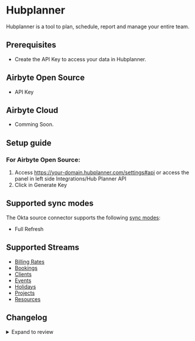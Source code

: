 # Hubplanner

Hubplanner is a tool to plan, schedule, report and manage your entire team.

## Prerequisites

- Create the API Key to access your data in Hubplanner.

## Airbyte Open Source

- API Key

## Airbyte Cloud

- Comming Soon.

## Setup guide

### For Airbyte Open Source:

1. Access https://your-domain.hubplanner.com/settings#api or access the panel in left side Integrations/Hub Planner API
2. Click in Generate Key

## Supported sync modes

The Okta source connector supports the following [sync modes](https://docs.airbyte.com/cloud/core-concepts#connection-sync-modes):

- Full Refresh

## Supported Streams

- [Billing Rates](https://github.com/hubplanner/API/blob/master/Sections/billingrate.md)
- [Bookings](https://github.com/hubplanner/API/blob/master/Sections/bookings.md)
- [Clients](https://github.com/hubplanner/API/blob/master/Sections/clients.md)
- [Events](https://github.com/hubplanner/API/blob/master/Sections/events.md)
- [Holidays](https://github.com/hubplanner/API/blob/master/Sections/holidays.md)
- [Projects](https://github.com/hubplanner/API/blob/master/Sections/project.md)
- [Resources](https://github.com/hubplanner/API/blob/master/Sections/resource.md)

## Changelog

<details>
  <summary>Expand to review</summary>

| Version | Date | Pull Request | Subject |
| :------ | :--- | :----------- | :------ |
| 0.3.19 | 2025-04-19 | [58158](https://github.com/airbytehq/airbyte/pull/58158) | Update dependencies |
| 0.3.18 | 2025-04-12 | [57726](https://github.com/airbytehq/airbyte/pull/57726) | Update dependencies |
| 0.3.17 | 2025-04-05 | [57028](https://github.com/airbytehq/airbyte/pull/57028) | Update dependencies |
| 0.3.16 | 2025-03-29 | [56701](https://github.com/airbytehq/airbyte/pull/56701) | Update dependencies |
| 0.3.15 | 2025-03-22 | [56002](https://github.com/airbytehq/airbyte/pull/56002) | Update dependencies |
| 0.3.14 | 2025-03-08 | [55450](https://github.com/airbytehq/airbyte/pull/55450) | Update dependencies |
| 0.3.13 | 2025-03-01 | [54773](https://github.com/airbytehq/airbyte/pull/54773) | Update dependencies |
| 0.3.12 | 2025-02-22 | [54362](https://github.com/airbytehq/airbyte/pull/54362) | Update dependencies |
| 0.3.11 | 2025-02-15 | [53805](https://github.com/airbytehq/airbyte/pull/53805) | Update dependencies |
| 0.3.10 | 2025-02-08 | [53253](https://github.com/airbytehq/airbyte/pull/53253) | Update dependencies |
| 0.3.9 | 2025-02-01 | [52716](https://github.com/airbytehq/airbyte/pull/52716) | Update dependencies |
| 0.3.8 | 2025-01-25 | [51846](https://github.com/airbytehq/airbyte/pull/51846) | Update dependencies |
| 0.3.7 | 2025-01-11 | [51142](https://github.com/airbytehq/airbyte/pull/51142) | Update dependencies |
| 0.3.6 | 2024-12-28 | [50623](https://github.com/airbytehq/airbyte/pull/50623) | Update dependencies |
| 0.3.5 | 2024-12-21 | [50075](https://github.com/airbytehq/airbyte/pull/50075) | Update dependencies |
| 0.3.4 | 2024-12-14 | [49617](https://github.com/airbytehq/airbyte/pull/49617) | Update dependencies |
| 0.3.3 | 2024-12-12 | [48239](https://github.com/airbytehq/airbyte/pull/48239) | Update dependencies |
| 0.3.2 | 2024-10-29 | [47738](https://github.com/airbytehq/airbyte/pull/47738) | Update dependencies |
| 0.3.1 | 2024-10-28 | [47511](https://github.com/airbytehq/airbyte/pull/47511) | Update dependencies |
| 0.3.0 | 2024-08-22 | [44569](https://github.com/airbytehq/airbyte/pull/44569) | Refactor connector to manifest-only format |
| 0.2.12 | 2024-08-17 | [43903](https://github.com/airbytehq/airbyte/pull/43903) | Update dependencies |
| 0.2.11 | 2024-08-10 | [43511](https://github.com/airbytehq/airbyte/pull/43511) | Update dependencies |
| 0.2.10 | 2024-08-03 | [43082](https://github.com/airbytehq/airbyte/pull/43082) | Update dependencies |
| 0.2.9 | 2024-07-27 | [42692](https://github.com/airbytehq/airbyte/pull/42692) | Update dependencies |
| 0.2.8 | 2024-07-20 | [42256](https://github.com/airbytehq/airbyte/pull/42256) | Update dependencies |
| 0.2.7 | 2024-07-13 | [41840](https://github.com/airbytehq/airbyte/pull/41840) | Update dependencies |
| 0.2.6 | 2024-07-10 | [41455](https://github.com/airbytehq/airbyte/pull/41455) | Update dependencies |
| 0.2.5 | 2024-07-06 | [40967](https://github.com/airbytehq/airbyte/pull/40967) | Update dependencies |
| 0.2.4 | 2024-06-25 | [40397](https://github.com/airbytehq/airbyte/pull/40397) | Update dependencies |
| 0.2.3 | 2024-06-22 | [40015](https://github.com/airbytehq/airbyte/pull/40015) | Update dependencies |
| 0.2.2 | 2024-06-06 | [39164](https://github.com/airbytehq/airbyte/pull/39164) | [autopull] Upgrade base image to v1.2.2 |
| 0.2.1 | 2024-05-20 | [38417](https://github.com/airbytehq/airbyte/pull/38417) | [autopull] base image + poetry + up_to_date |

| 0.2.0 | 2021-09-31 | [29311](https://github.com/airbytehq/airbyte/pull/29311) | Migrated to LowCode CDK |
| 0.1.0 | 2021-08-10 | [12145](https://github.com/airbytehq/airbyte/pull/12145) | Initial Release |

</details>
